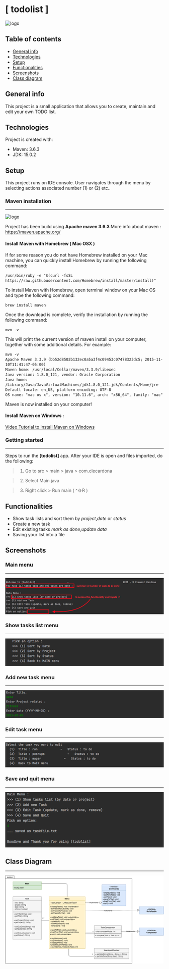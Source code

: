 # [ todolist ]

<img src="https://cdn.onlinewebfonts.com/svg/img_533261.png" alt="logo" width="70"/> 

## Table of contents

+ [General info](#general-info)
+ [Technologies](#technologies)
+ [Setup](#setup)
+ [Functionalities](#functionalities)
+ [Screenshots](##etup)
+ [Class diagram](#class-diagram)

## General info

This project is a small application that allows you to create, maintain and edit your own TODO list.

## Technologies

Project is created with:

* Maven: 3.6.3
* JDK: 15.0.2

## Setup

This project runs on IDE console. User navigates through the menu by selecting actions associated number (1) or (2)
etc..
 
 

### Maven installation
***
<img src="https://maven.apache.org/images/maven-logo-black-on-white.png" alt="logo" width="70"/> 

Project has been build using **Apache maven 3.6.3**
More info about maven : https://maven.apache.org/

#### Install Maven with Homebrew ( Mac OSX )

If for some reason you do not have Homebrew installed on your Mac machine, you can quickly install Homebrew by running
the following command:

```shell
/usr/bin/ruby -e "$(curl -fsSL https://raw.githubusercontent.com/Homebrew/install/master/install)"
```

To install Maven with Homebrew, open terminal window on your Mac OS and type the following command:

```shell
brew install maven
```

Once the download is complete, verify the installation by running the following command:

```shell
mvn -v
```

This will print the current version of maven install on your computer, together with some additional details. For
example:

```shell
mvn -v
Apache Maven 3.3.9 (bb52d8502b132ec0a5a3f4c09453c07478323dc5; 2015-11-10T11:41:47-05:00)
Maven home: /usr/local/Cellar/maven/3.3.9/libexec
Java version: 1.8.0_121, vendor: Oracle Corporation
Java home: /Library/Java/JavaVirtualMachines/jdk1.8.0_121.jdk/Contents/Home/jre
Default locale: en_US, platform encoding: UTF-8
OS name: "mac os x", version: "10.11.6", arch: "x86_64", family: "mac"

```
Maven is now installed on your computer!
 
 

#### Install Maven on Windows :
[Video Tutorial to install Maven on Windows ](https://www.youtube.com/watch?v=RfCWg5ay5B0)



### Getting started
***
Steps to run the **[todolist]** app. After your IDE is open and files imported, do the following:

> 1. Go to src > main > java > com.clecardona

> 2. Select Main.java

> 3. Right click > Run main  ( ^⇧R )

## Functionalities

- Show task lists and sort them by *project*,*date* or *status*
- Create a new task
- Edit existing tasks *mark as done*,*update data*
- Saving your list into a file

## Screenshots

### Main menu

***
![Main](img/main_menu.png)

### Show tasks list menu

***
![show_tasks](img/show_task_menu.png)

### Add new task menu

***
![add_tasks](img/add_task_menu.png)

### Edit task menu

***
![edit_tasks](img/edit_task_menu.png)

### Save and quit menu

***
![quit](img/quit_menu.png)

## Class Diagram

***
![cd](img/todolist_class_diagram.png)  

